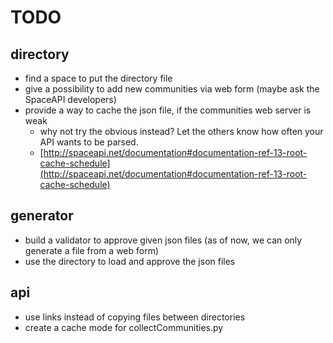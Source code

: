 TODO
====

directory
---------
- find a space to put the directory file
- give a possibility to add new communities via web form (maybe ask the SpaceAPI developers)
- provide a way to cache the json file, if the communities web server is weak
  - why not try the obvious instead? Let the others know how often your API wants to be parsed.
  - [http://spaceapi.net/documentation#documentation-ref-13-root-cache-schedule](http://spaceapi.net/documentation#documentation-ref-13-root-cache-schedule)

generator
---------
- build a validator to approve given json files (as of now, we can only generate a file from a web form)
- use the directory to load and approve the json files

api
---
- use links instead of copying files between directories
- create a cache mode for collectCommunities.py
